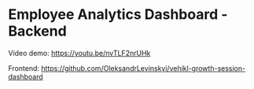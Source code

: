 # Employee Analytics Dashboard - Backend

Video demo: https://youtu.be/nvTLF2nrUHk

Frontend: https://github.com/OleksandrLevinskyi/vehikl-growth-session-dashboard
